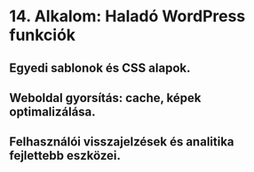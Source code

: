 # 14. Alkalom: Haladó WordPress funkciók

## Egyedi sablonok és CSS alapok.
## Weboldal gyorsítás: cache, képek optimalizálása.
## Felhasználói visszajelzések és analitika fejlettebb eszközei.
